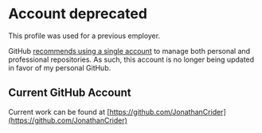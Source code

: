 # Account deprecated

This profile was used for a previous employer.

GitHub [recommends using a single account](https://docs.github.com/en/account-and-profile/setting-up-and-managing-your-personal-account-on-github/managing-your-personal-account/merging-multiple-personal-accounts) to manage both personal and professional repositories. As such, this account is no longer being updated in favor of my personal GitHub.

## Current GitHub Account

Current work can be found at [https://github.com/JonathanCrider](https://github.com/JonathanCrider)
